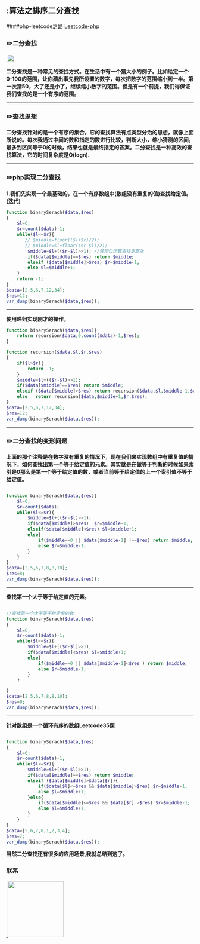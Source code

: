 ## :算法之排序二分查找
####php-leetcode之路 [Leetcode-php](https://github.com/wuqinqiang/leetcode-php)

### :pencil2:二分查找

<a href="https://github.com/wuqinqiang/">
​    <img src="https://github.com/wuqinqiang/Lettcode-php/blob/master/images/二分查找.png">
</a> 


**二分查找是一种常见的查找方式。在生活中有一个猜大小的例子。比如给定一个0-100的范围，让你猜出事先我所设置的数字，每次把数字的范围缩小到一半。第一次猜50，大了还是小了，继续缩小数字的范围。但是有一个前提，我们得保证我们查找的是一个有序的范围。**

****

### :pencil2:查找思想

**二分查找针对的是一个有序的集合。它的查找算法有点类型分治的思想，就像上面所说的。每次我通过中间的数和指定的数进行比较，判断大小，缩小猜测的区间，最多到区间等于0的时候，结果也就是最终指定的答案。二分查找是一种高效的查找算法，它的时间复杂度是O(logn).**

****

### :pencil2:php实现二分查找

**1.我们先实现一个最基础的，在一个有序数组中(数组没有重复的值)查找给定值。(迭代)**

```php
function binarySerach($data,$res)
{
    $l=0;
    $r=count($data)-1;
    while($l<=$r){
       // $middle=floor(($l+$r)/2);
       // $middle=$l+floor(($r-$l)/2);
        $middle=$l+(($r-$l)>>1); //使用位运算查找更高效
        if($data[$middle]==$res) return $middle;
        elseif ($data[$middle]>$res) $r=$middle-1;
        else $l=$middle+1;
    }
    return -1;
}
$data=[2,5,6,7,12,34];
$res=12;
var_dump(binarySerach($data,$res));
```
****

**使用递归实现刚才的操作。**

```php
function binarySerach($data,$res){
    return recursion($data,0,count($data)-1,$res);
}

function recursion($data,$l,$r,$res)
{
    if($l>$r){
        return -1;
    }
    $middle=$l+(($r-$l)>>1);
    if($data[$middle]==$res) return $middle;
    elseif ($data[$middle]>$res) return recursion($data,$l,$middle-1,$res);
    else   return recursion($data,$middle+1,$r,$res);
}
$data=[2,5,6,7,12,34];
$res=12;
var_dump(binarySerach($data,$res));
```
****


### :pencil2:二分查找的变形问题

**上面的那个注释是在数字没有重复的情况下，现在我们来实现数组中有重复值的情况下，如何查找出第一个等于给定值的元素。其实就是在做等于判断的时候如果索引是0那么是第一个等于给定值的数，或者当前等于给定值的上一个索引值不等于给定值。**

```php

function binarySerach($data,$res){
    $l=0;
    $r=count($data);
    while($l<=$r){
        $middle=$l+(($r-$l)>>1);
        if($data[$middle]>$res)  $r=$middle-1;
        elseif($data[$middle]<$res) $l=$middle+1;
        else{
            if($middle==0 || $data[$middle-1] !==$res) return $middle;
            else $r=$middle-1;
        }
    }
}
$data=[2,5,6,7,8,8,10];
$res=8;
var_dump(binarySerach($data,$res));
```
****
**查找第一个大于等于给定值的元素。**
```php

//查找第一个大于等于给定值的数
function binarySerach($data,$res)
{
    $l=0;
    $r=count($data)-1;
    while($l<=$r){
        $middle=$l+(($r-$l)>>1);
        if($data[$middle]<$res) $l=$middle+1;
        else{
            if($middle==0 || $data[$middle-1]<$res ) return $middle;
            else $r=$middle-1;
        }
    }

}
$data=[2,5,6,7,8,8,10];
$res=9;
var_dump(binarySerach($data,$res));
```
****

**针对数组是一个循环有序的数组Leetcode35题**
```php

function binarySerach($data,$res)
{
    $l=0;
    $r=count($data)-1;
    while($l<=$r){
        $middle=$l+(($r-$l)>>1);
        if($data[$middle]==$res) return $middle;
        elseif ($data[$middle]>$data[$r]){
            if($data[$l]<=$res && $data[$middle]>$res) $r=$middle-1;
            else $l=$middle+1;
        }else{
            if($data[$middle]<=$res && $data[$r] >$res) $r=$middle-1;
            else $l=$middle+1;
        }
    }
}
$data=[5,6,7,8,1,2,3,4];
$res=7;
var_dump(binarySerach($data,$res));
```

**当然二分查找还有很多的应用场景,我就总结到这了。**




### 联系

<a href="https://github.com/wuqinqiang/">
​    <img src="https://github.com/wuqinqiang/Lettcode-php/blob/master/qrcode_for_gh_c194f9d4cdb1_430.jpg" width="150px" height="150px">
</a> 
   
    
    
    

